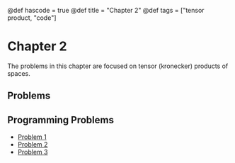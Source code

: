 @def hascode = true
@def title = "Chapter 2"
@def tags = ["tensor product, "code"]

# Chapter 2
The problems in this chapter are focused on tensor (kronecker) products of spaces.

## Problems

## Programming Problems
- [Problem 1](../ch2_problems/pp1)
- [Problem 2](../ch2_problems/pp2)
- [Problem 3](../ch2_problems/pp3)